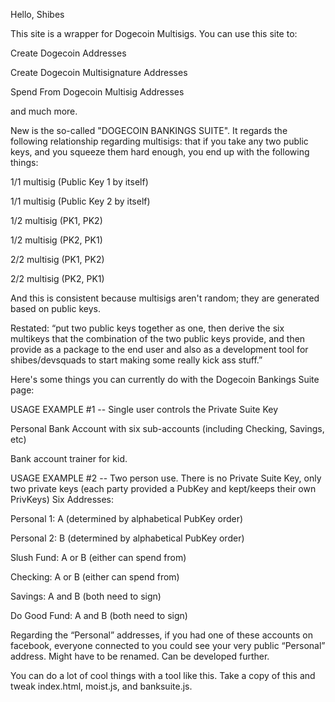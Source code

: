 
Hello, Shibes

This site is a wrapper for Dogecoin Multisigs. You can use this site to:

Create Dogecoin Addresses

Create Dogecoin Multisignature Addresses

Spend From Dogecoin Multisig Addresses

and much more.

New is the so-called "DOGECOIN BANKINGS SUITE". It regards the following relationship regarding multisigs: that if you take any two public keys, and you squeeze them hard enough, you end up with the following things:

1/1 multisig (Public Key 1 by itself)

1/1 multisig (Public Key 2 by itself)

1/2 multisig (PK1, PK2)

1/2 multisig (PK2, PK1) 

2/2 multisig (PK1, PK2)

2/2 multisig (PK2, PK1)


And this is consistent because multisigs aren't random; they are generated based on public keys.

Restated:  “put two public keys together as one, then derive the six multikeys that the combination of the two public keys provide, and then provide as a package to the end user and also as a development tool for shibes/devsquads to start making some really kick ass stuff.”



Here's some things you can currently do with the Dogecoin Bankings Suite page:

USAGE EXAMPLE #1 -- Single user controls the Private Suite Key 

Personal Bank Account with six sub-accounts (including Checking, Savings, etc)

Bank account trainer for kid.



USAGE EXAMPLE #2 -- Two person use. There is no Private Suite Key, only two private keys (each party provided a PubKey and kept/keeps their own PrivKeys)
Six Addresses:

Personal 1: A (determined by alphabetical PubKey order)

Personal 2: B (determined by alphabetical PubKey order)

Slush Fund: A or B (either can spend from)

Checking: A or B  (either can spend from)

Savings: A and B (both need to sign)

Do Good Fund: A and B (both need to sign)


Regarding the “Personal” addresses, if you had one of these accounts on facebook, everyone connected to you could see your very public “Personal”  address. Might have to be renamed. Can be developed further.

You can do a lot of cool things with a tool like this. Take a copy of this and tweak index.html, moist.js, and banksuite.js.



















